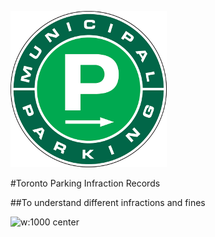 ![w:1000 center](pic/green_p.png)

#Toronto Parking Infraction Records

##To understand different infractions and fines

![w:1000 center](pic/fine.png)
